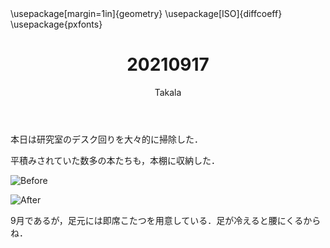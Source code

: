 ﻿---
title: 20210917
yesterday: 20210916
tomorrow: 20210918
days: 630
author: Takala
header-includes:
  - \usepackage[margin=1in]{geometry}
  - \usepackage[ISO]{diffcoeff}
  - \usepackage{pxfonts}
---



本日は研究室のデスク回りを大々的に掃除した．


平積みされていた数多の本たちも，本棚に収納した．




![Before](https://pbs.twimg.com/media/E_eslFCVIAk772j?format=jpg&name=large)


![After](https://pbs.twimg.com/media/E_esko9VUAIbplI?format=jpg&name=large)



9月であるが，足元には即席こたつを用意している．足が冷えると腰にくるからね．

